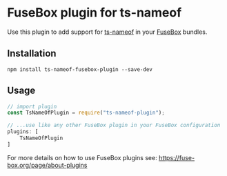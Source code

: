 # FuseBox plugin for ts-nameof
Use this plugin to add support for [ts-nameof](https://github.com/dsherret/ts-nameof) in your [FuseBox](https://fuse-box.org) bundles.

## Installation
```
npm install ts-nameof-fusebox-plugin --save-dev
```

## Usage
```javascript
// import plugin
const TsNameOfPlugin = require("ts-nameof-plugin");

// ...use like any other FuseBox plugin in your FuseBox configuration
plugins: [
    TsNameOfPlugin
]
```

For more details on how to use FuseBox plugins see: https://fuse-box.org/page/about-plugins